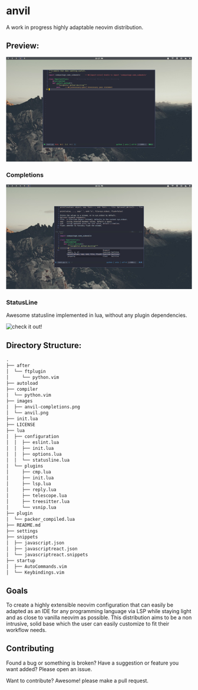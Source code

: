 # anvil
A work in progress highly adaptable neovim distribution.

## Preview:
![anvil preview](/images/anvil.png?raw=true "anvil preview")

### Completions

![anvil completions preview](/images/anvil-completions.png?raw=true "anvil completions preview")

### StatusLine

Awesome statusline implemented in lua, without any plugin dependencies.

![check it out!](/lua/configuration/statusline.lua "link to anvil statusline code")

## Directory Structure:
```
.
├── after
│  └── ftplugin
│     └── python.vim
├── autoload
├── compiler
│  └── python.vim
├── images
│  ├── anvil-completions.png
│  └── anvil.png
├── init.lua
├── LICENSE
├── lua
│  ├── configuration
│  │  ├── eslint.lua
│  │  ├── init.lua
│  │  ├── options.lua
│  │  └── statusline.lua
│  └── plugins
│     ├── cmp.lua
│     ├── init.lua
│     ├── lsp.lua
│     ├── reply.lua
│     ├── telescope.lua
│     ├── treesitter.lua
│     └── vsnip.lua
├── plugin
│  └── packer_compiled.lua
├── README.md
├── settings
├── snippets
│  ├── javascript.json
│  ├── javascriptreact.json
│  └── javascriptreact.snippets
├── startup
│  ├── AutoCommands.vim
│  └── Keybindings.vim
```
## Goals

To create a highly extensible neovim configuration that can easily be adapted as an IDE for any programming language via LSP while staying light and as close to vanilla neovim as possible. This distribution aims to be a non intrusive, solid base which the user can easily customize to fit their workflow needs.

## Contributing
Found a bug or something is broken?
Have a suggestion or feature you want added?
Please open an issue.

Want to contribute? Awesome! please make a pull request.
